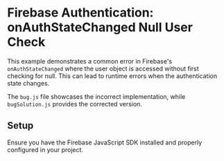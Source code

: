 # Firebase Authentication: onAuthStateChanged Null User Check

This example demonstrates a common error in Firebase's `onAuthStateChanged` where the user object is accessed without first checking for null.  This can lead to runtime errors when the authentication state changes.

The `bug.js` file showcases the incorrect implementation, while `bugSolution.js` provides the corrected version.

## Setup

Ensure you have the Firebase JavaScript SDK installed and properly configured in your project.